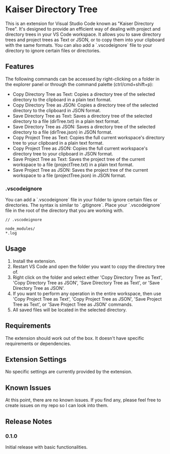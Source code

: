 # Kaiser Directory Tree

This is an extension for Visual Studio Code known as "Kaiser Directory Tree". It's designed to provide an efficient way of dealing with project and directory trees in your VS Code workspace. It allows you to save directory trees and project trees as Text or JSON, or to copy them into your clipboard with the same formats. You can also add a \`.vscodeignore\` file to your directory to ignore certain files or directories.

## Features

The following commands can be accessed by right-clicking on a folder in the explorer panel or through the command palette (ctrl/cmd+shift+p):


- Copy Directory Tree as Text: Copies a directory tree of the selected directory to the clipboard in a plain text format.
- Copy Directory Tree as JSON: Copies a directory tree of the selected directory to the clipboard in JSON format.
- Save Directory Tree as Text: Saves a directory tree of the selected directory to a file (dirTree.txt) in a plain text format.
- Save Directory Tree as JSON: Saves a directory tree of the selected directory to a file (dirTree.json) in JSON format.
- Copy Project Tree as Text: Copies the full current workspace's directory tree to your clipboard in a plain text format.
- Copy Project Tree as JSON: Copies the full current workspace's directory tree to your clipboard in JSON format.
- Save Project Tree as Text: Saves the project tree of the current workspace to a file (projectTree.txt) in a plain text format.
- Save Project Tree as JSON: Saves the project tree of the current workspace to a file (projectTree.json) in JSON format.


### .vscodeignore

You can add a \`.vscodeignore\` file in your folder to ignore certain files or directories. The syntax is similar to \`.gitignore\`. Place your \`.vscodeignore\` file in the root of the directory that you are working with.

```.gitignore
// .vscodeignore

node_modules/
*.log
```

## Usage

1. Install the extension.
2. Restart VS Code and open the folder you want to copy the directory tree of.
3. Right click on the folder and select either 'Copy Directory Tree as Text', 'Copy Directory Tree as JSON', 'Save Directory Tree as Text', or 'Save Directory Tree as JSON'.
4. If you want to perform any operation in the entire workspace, then use 'Copy Project Tree as Text', 'Copy Project Tree as JSON', 'Save Project Tree as Text', or 'Save Project Tree as JSON' commands.
5. All saved files will be located in the selected directory.

## Requirements

The extension should work out of the box. It doesn't have specific requirements or dependencies.

## Extension Settings

No specific settings are currently provided by the extension.

## Known Issues

At this point, there are no known issues. If you find any, please feel free to create issues on my repo so I can look into them. 

## Release Notes

### 0.1.0

Initial release with basic functionalities.